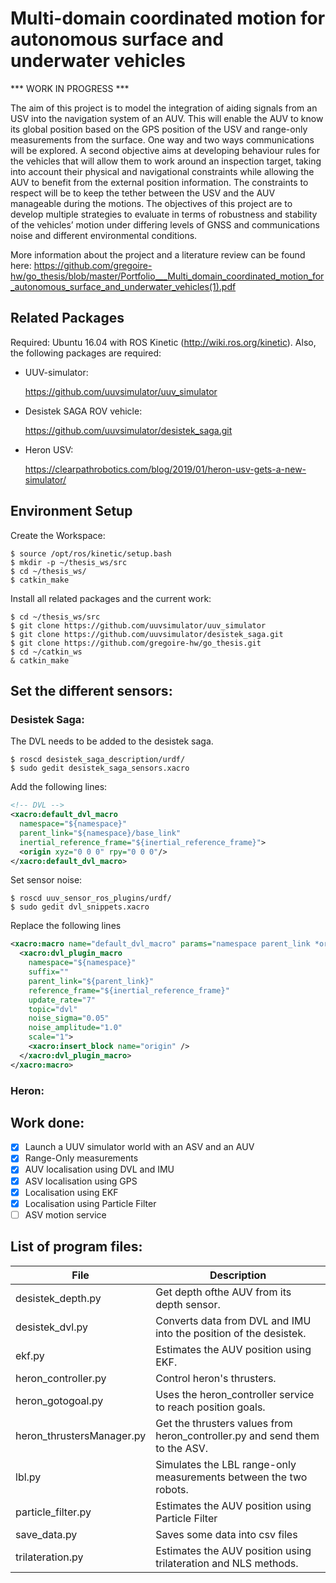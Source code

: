 # Multi-domain coordinated motion for autonomous surface and underwater vehicles

*** WORK IN PROGRESS ***

The aim of this project is to model the integration of aiding signals from an USV into the navigation system of an AUV. This will enable the AUV to know its global position based on the GPS position of the USV and range-only measurements from the surface. One way and two ways communications will be explored.
A second objective aims at developing behaviour rules for the vehicles that will allow them to work around an inspection target, taking into account their physical and navigational constraints while allowing the AUV to benefit from the external position information. The constraints to respect will be to keep the tether between the USV and the AUV manageable during the motions.
The objectives of this project are to develop multiple strategies to evaluate in terms of robustness and stability of the vehicles’ motion under differing levels of GNSS and communications noise and different environmental conditions.

More information about the project and a literature review can be found here: https://github.com/gregoire-hw/go_thesis/blob/master/Portfolio___Multi_domain_coordinated_motion_for_autonomous_surface_and_underwater_vehicles(1).pdf

## Related Packages
Required: Ubuntu 16.04 with ROS Kinetic (http://wiki.ros.org/kinetic). Also, the following packages are required: 

* UUV-simulator:

  https://github.com/uuvsimulator/uuv_simulator

* Desistek SAGA ROV vehicle:

  https://github.com/uuvsimulator/desistek_saga.git

* Heron USV:

  https://clearpathrobotics.com/blog/2019/01/heron-usv-gets-a-new-simulator/

## Environment Setup
Create the Workspace:
```
$ source /opt/ros/kinetic/setup.bash
$ mkdir -p ~/thesis_ws/src
$ cd ~/thesis_ws/
$ catkin_make
```
Install all related packages and the current work:
```
$ cd ~/thesis_ws/src
$ git clone https://github.com/uuvsimulator/uuv_simulator
$ git clone https://github.com/uuvsimulator/desistek_saga.git
$ git clone https://github.com/gregoire-hw/go_thesis.git
$ cd ~/catkin_ws
& catkin_make
```

## Set the different sensors:
### Desistek Saga:
The DVL needs to be added to the desistek saga.
```
$ roscd desistek_saga_description/urdf/
$ sudo gedit desistek_saga_sensors.xacro
```
Add the following lines:
```xml
<!-- DVL -->
<xacro:default_dvl_macro
  namespace="${namespace}"
  parent_link="${namespace}/base_link"
  inertial_reference_frame="${inertial_reference_frame}">
  <origin xyz="0 0 0" rpy="0 0 0"/>
</xacro:default_dvl_macro>
```
Set sensor noise:
```
$ roscd uuv_sensor_ros_plugins/urdf/
$ sudo gedit dvl_snippets.xacro
```
Replace the following lines
```xml
<xacro:macro name="default_dvl_macro" params="namespace parent_link *origin inertial_reference_frame">
  <xacro:dvl_plugin_macro
    namespace="${namespace}"
    suffix=""
    parent_link="${parent_link}"
    reference_frame="${inertial_reference_frame}"
    update_rate="7"
    topic="dvl"
    noise_sigma="0.05"
    noise_amplitude="1.0"
    scale="1">
    <xacro:insert_block name="origin" />
  </xacro:dvl_plugin_macro>
</xacro:macro>
```
### Heron:

## Work done:
- [x] Launch a UUV simulator world with an ASV and an AUV
- [x] Range-Only measurements
- [X] AUV localisation using DVL and IMU
- [X] ASV localisation using GPS
- [X] Localisation using EKF
- [X] Localisation using Particle Filter
- [ ] ASV motion service

## List of program files:
File | Description
-----|------------
desistek_depth.py | Get depth ofthe AUV from its depth sensor.
desistek_dvl.py | Converts data from DVL and IMU into the position of the desistek.
ekf.py | Estimates the AUV position using EKF.
heron_controller.py | Control heron's thrusters.
heron_gotogoal.py | Uses the heron_controller service to reach position goals.
heron_thrustersManager.py | Get the thrusters values from heron_controller.py and send them to the ASV.
lbl.py | Simulates the LBL range-only measurements between the two robots.
particle_filter.py | Estimates the AUV position using Particle Filter
save_data.py | Saves some data into csv files
trilateration.py | Estimates the AUV position using trilateration and NLS methods.
